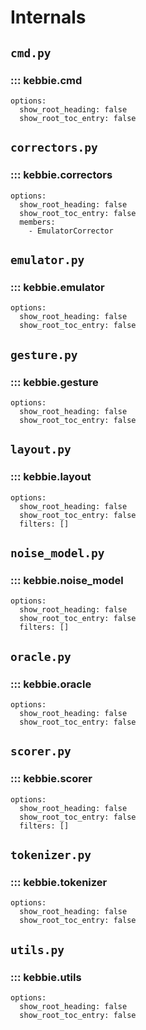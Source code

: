 # Internals

## `cmd.py`
### ::: kebbie.cmd
    options:
      show_root_heading: false
      show_root_toc_entry: false

## `correctors.py`
### ::: kebbie.correctors
    options:
      show_root_heading: false
      show_root_toc_entry: false
      members:
        - EmulatorCorrector

## `emulator.py`
### ::: kebbie.emulator
    options:
      show_root_heading: false
      show_root_toc_entry: false

## `gesture.py`
### ::: kebbie.gesture
    options:
      show_root_heading: false
      show_root_toc_entry: false

## `layout.py`
### ::: kebbie.layout
    options:
      show_root_heading: false
      show_root_toc_entry: false
      filters: []

## `noise_model.py`
### ::: kebbie.noise_model
    options:
      show_root_heading: false
      show_root_toc_entry: false
      filters: []

## `oracle.py`
### ::: kebbie.oracle
    options:
      show_root_heading: false
      show_root_toc_entry: false

## `scorer.py`
### ::: kebbie.scorer
    options:
      show_root_heading: false
      show_root_toc_entry: false
      filters: []

## `tokenizer.py`
### ::: kebbie.tokenizer
    options:
      show_root_heading: false
      show_root_toc_entry: false

## `utils.py`
### ::: kebbie.utils
    options:
      show_root_heading: false
      show_root_toc_entry: false
